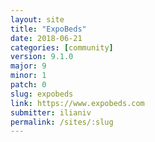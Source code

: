 ```yaml
---
layout: site
title: "ExpoBeds"
date: 2018-06-21
categories: [community]
version: 9.1.0
major: 9
minor: 1
patch: 0
slug: expobeds
link: https://www.expobeds.com
submitter: ilianiv
permalink: /sites/:slug
---
```

